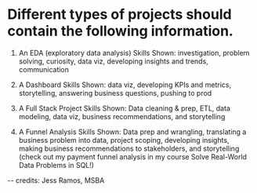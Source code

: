 # Different types of projects should contain the following information.

1. An EDA (exploratory data analysis)
Skills Shown: investigation, problem solving, curiosity, data viz, developing insights and trends, communication

2. A Dashboard
Skills Shown: data viz, developing KPIs and metrics, storytelling, answering business questions, pushing to prod

3. A Full Stack Project
Skills Shown: Data cleaning & prep, ETL, data modeling, data viz, business recommendations, and storytelling

4. A Funnel Analysis
Skills Shown: Data prep and wrangling, translating a business problem into data, project scoping, developing insights, making business recommendations to stakeholders, and storytelling (check out my payment funnel analysis in my course Solve Real-World Data Problems in SQL!)

-- credits: Jess Ramos, MSBA
